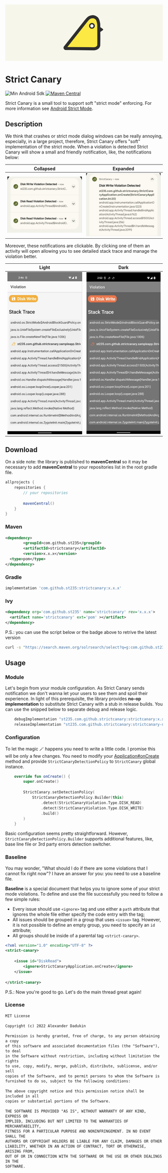 ![Cover](./images/cover.png)

# Strict Canary

![Min Android Sdk](https://img.shields.io/badge/minSdkVersion-28-FF6E40.svg)
[![Maven Central](https://maven-badges.herokuapp.com/maven-central/com.github.st235/strictcanary/badge.svg)](https://maven-badges.herokuapp.com/maven-central/com.github.st235/strictcanary)

Strict Canary is a small tool to support soft "strict mode" enforcing. For more information see
[Android Strict Mode](https://developer.android.com/reference/android/os/StrictMode).

## Description

We think that crashes or strict mode dialog windows can be really annoying, especially, in a large
project, therefore, Strict Canary offers "soft" implementation of the strict mode. When a violation
is detected Strict Canary will show a small and friendly notification, like, the notifications below:

| Collapsed  | Expanded |
| ------------- | ------------- |
| ![Notification Collapsed](./images/notification_collapsed.jpeg) | ![Notification Expanded](./images/notification_expanded.jpeg) |

Moreover, these notifications are clickable. By clicking one of them an activity will open allowing 
you to see detailed stack trace and manage the violation better.

| Light  | Dark |
| ------------- | ------------- |
| ![Light](./images/strict_canary_activity_light.jpeg) | ![Dark](./images/strict_canary_activity_dark.jpeg) |

## Download

On a side note: the library is published to __mavenCentral__ so it may be necessary to add __mavenCentral__ to
your repositories list in the root gradle file.

```groovy
allprojects {
    repositories {
        // your repositories

        mavenCentral()
    }
}
```

### Maven

```xml
<dependency>
        <groupId>com.github.st235</groupId>
        <artifactId>strictcanary</artifactId>
        <version>x.x.x</version>
  <type>pom</type>
</dependency>
```

### Gradle

```groovy
implementation 'com.github.st235:strictcanary:x.x.x' 
```

### Ivy

```xml
<dependency org='com.github.st235' name='strictcanary' rev='x.x.x'>
  <artifact name='strictcanary' ext='pom' ></artifact>
</dependency>
```

P.S.: you can use the script below or the badge above to retrive the latest version

```bash
curl -s "https://search.maven.org/solrsearch/select?q=g:com.github.st235+AND+a:strictcanary" | grep -oh '.latestVersion.:.[^"]*' | grep -oh '[0-9|.]*[0-9]$'
```

## Usage

### Module

Let's begin from your module configuration. As Strict Canary sends notification we don't wanna let
your users to see them and spoil their experience. In light of this prerequisite,
the library provides __no-op implementation__ to substitute Strict Canary with a stub in release builds.
You can use the snipped below to separate debug and release logic.

```groovy
    debugImplementation "st235.com.github.strictcanary:strictcanary:x.x.x"
    releaseImplementation "st235.com.github.strictcanary:strictcanary-noop:x.x.x"
```

### Configuration

To let the magic 🪄 happens you need to write a little code. I promise this will be only a few changes.
You need to modify your [Application#onCreate](https://developer.android.com/reference/android/app/Application#onCreate()) method
and provide `StrictCanaryDetectionPolicy` to `StrictCanary` global instance.

```kotlin
    override fun onCreate() {
        super.onCreate()

        StrictCanary.setDetectionPolicy(
            StrictCanaryDetectionPolicy.Builder(this)
                .detect(StrictCanaryViolation.Type.DISK_READ)
                .detect(StrictCanaryViolation.Type.DISK_WRITE)
                .build()
        )
    }
```

Basic configuration seems pretty straightforward. However, `StrictCanaryDetectionPolicy.Builder` supports additional
features, like, base line file or 3rd party errors detection switcher.

### Baseline

You may wonder, "What should I do if there are some violations that I cannot fix right now"? 
I have an answer for you: you need to use a baseline file.

__Baseline__ is a special document that helps you to ignore some of your strict mode violations. 
To define and use the file successfully you need to follow a few simple rules:

- Every issue should use `<ignore>` tag and use either a `path` attribute that ignores the whole
file either specify the code entry with the tag; 
- All issues should be grouped in a group that uses `<issue>` tag. However, it is not possible to 
define an empty group, you need to specify an `id` attribute;
- All groups should be inside of a parental tag `<strict-canary>`.

```xml
<?xml version="1.0" encoding="UTF-8" ?>
<strict-canary>
    
    <issue id="DiskRead">
        <ignore>StrictCanaryApplication.onCreate</ignore>
    </issue>
    
</strict-canary>
```

P.S.: Now you're good to go. Let's do the main thread great again!

### License

```text
MIT License

Copyright (c) 2022 Alexander Dadukin

Permission is hereby granted, free of charge, to any person obtaining a copy
of this software and associated documentation files (the "Software"), to deal
in the Software without restriction, including without limitation the rights
to use, copy, modify, merge, publish, distribute, sublicense, and/or sell
copies of the Software, and to permit persons to whom the Software is
furnished to do so, subject to the following conditions:

The above copyright notice and this permission notice shall be included in all
copies or substantial portions of the Software.

THE SOFTWARE IS PROVIDED "AS IS", WITHOUT WARRANTY OF ANY KIND, EXPRESS OR
IMPLIED, INCLUDING BUT NOT LIMITED TO THE WARRANTIES OF MERCHANTABILITY,
FITNESS FOR A PARTICULAR PURPOSE AND NONINFRINGEMENT. IN NO EVENT SHALL THE
AUTHORS OR COPYRIGHT HOLDERS BE LIABLE FOR ANY CLAIM, DAMAGES OR OTHER
LIABILITY, WHETHER IN AN ACTION OF CONTRACT, TORT OR OTHERWISE, ARISING FROM,
OUT OF OR IN CONNECTION WITH THE SOFTWARE OR THE USE OR OTHER DEALINGS IN THE
SOFTWARE.
```
